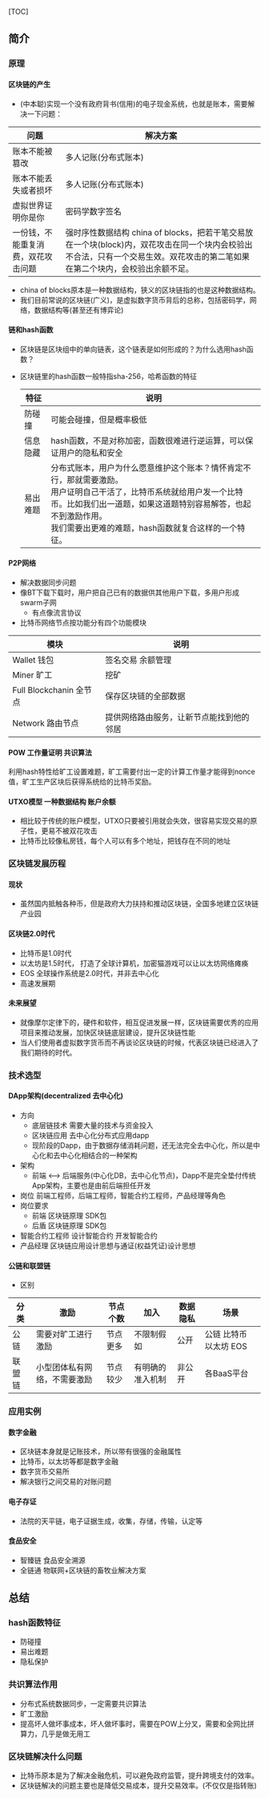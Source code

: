 [TOC]

## 简介

### 原理

#### 区块链的产生

- (中本聪)实现一个没有政府背书(信用)的电子现金系统，也就是账本，需要解决一下问题：

| 问题                               | 解决方案                                                     |
| ---------------------------------- | ------------------------------------------------------------ |
| 账本不能被篡改                     | 多人记账(分布式账本)                                         |
| 账本不能丢失或者损坏               | 多人记账(分布式账本)                                         |
| 虚拟世界证明你是你                 | 密码学数字签名                                               |
| 一份钱，不能重复消费，双花攻击问题 | 强时序性数据结构 china of blocks，把若干笔交易放在一个块(block)内，双花攻击在同一个块内会校验出不合法，只有一个交易生效。双花攻击的第二笔如果在第二个块内，会校验出余额不足。 |

- china of blocks原本是一种数据结构，狭义的区块链指的也是这种数据结构。
- 我们目前常说的区块链(广义)，是虚拟数字货币背后的总称，包括密码学，网络，数据结构等(甚至还有博弈论)

#### 链和hash函数

- 区块链是区块组中的单向链表，这个链表是如何形成的？为什么选用hash函数？

- 区块链里的hash函数一般特指sha-256，哈希函数的特征

  | 特征     | 说明                                                         |
  | -------- | ------------------------------------------------------------ |
  | 防碰撞   | 可能会碰撞，但是概率极低                                     |
  | 信息隐藏 | hash函数，不是对称加密，函数很难进行逆运算，可以保证用户的隐私和安全 |
  | 易出难题 | 分布式账本，用户为什么愿意维护这个账本？情怀肯定不行，那就需要激励。</br>用户证明自己干活了，比特币系统就给用户发一个比特币。比如我们出一道题，如果这道题特别容易解答，也起不到激励作用。</br>我们需要出更难的难题，hash函数就复合这样的一个特征。 |

#### P2P网络

- 解决数据同步问题
- 像BT下载下载时，用户把自己已有的数据供其他用户下载，多用户形成swarm子网
  - 有点像流言协议
- 比特币网络节点按功能分有四个功能模块

| 模块                    | 说明                                     |
| ----------------------- | ---------------------------------------- |
| Wallet 钱包             | 签名交易 余额管理                        |
| Miner 旷工              | 挖矿                                     |
| Full Blockchanin 全节点 | 保存区块链的全部数据                     |
| Network 路由节点        | 提供网络路由服务，让新节点能找到他的邻居 |

#### POW 工作量证明 共识算法

利用hash特性给旷工设置难题，旷工需要付出一定的计算工作量才能得到nonce值，旷工生产区块后获得系统给的比特币奖励。

#### UTXO模型  一种数据结构 账户余额

- 相比较于传统的账户模型，UTXO只要被引用就会失效，很容易实现交易的原子性，更易不被双花攻击
- 比特币比较像私房钱，每个人可以有多个地址，把钱存在不同的地址

### 区块链发展历程

#### 现状

- 虽然国内抵触各种币，但是政府大力扶持和推动区块链，全国多地建立区块链产业园

#### 区块链2.0时代

- 比特币是1.0时代
- 以太坊是1.5时代， 打造了全球计算机，加密猫游戏可以让以太坊网络瘫痪
- EOS 全球操作系统是2.0时代，并非去中心化
- 高速发展期

#### 未来展望

- 就像摩尔定律下的，硬件和软件，相互促进发展一样，区块链需要优秀的应用项目来推动发展，加快区块链底层建设，提升区块链性能
- 当人们使用者虚拟数字货币而不再谈论区块链的时候，代表区块链已经进入了我们期待的时代。

### 技术选型

#### DApp架构(decentralized 去中心化)

- 方向
  - 底层链技术 需要大量的技术与资金投入
  - 区块链应用 去中心化分布式应用dapp
  - 现阶段的Dapp，由于数据存储消耗问题，还无法完全去中心化，所以是中心化和去中心化相结合的一种架构
- 架构
  - 前端 <--> 后端服务(中心化DB，去中心化节点)，Dapp不是完全垫付传统App架构，主要也是由前后端担任开发
- 岗位 前端工程师，后端工程师，智能合约工程师，产品经理等角色
- 岗位要求
  - 前端 区块链原理 SDK包
  - 后盾 区块链原理 SDK包
- 智能合约工程师 设计智能合约 开发智能合约
- 产品经理 区块链应用设计思想与通证(权益凭证)设计思想

#### 公链和联盟链

- 区别

| 分类   | 激励                         | 节点个数 | 加入             | 数据隐私 | 场景                   |
| ------ | ---------------------------- | -------- | ---------------- | -------- | ---------------------- |
| 公链   | 需要对旷工进行激励           | 节点更多 | 不限制假如       | 公开     | 公链 比特币 以太坊 EOS |
| 联盟链 | 小型团体私有网络，不需要激励 | 节点较少 | 有明确的准入机制 | 非公开   | 各BaaS平台             |

### 应用实例

#### 数字金融

- 区块链本身就是记账技术，所以带有很强的金融属性
- 比特币，以太坊等都是数字金融
- 数字货币交易所
- 解决银行之间交易的对账问题

#### 电子存证

- 法院的天平链，电子证据生成，收集，存储，传输，认定等

#### 食品安全

- 智臻链 食品安全溯源
- 全链通 物联网+区块链的畜牧业解决方案

## 总结

### hash函数特征

- 防碰撞
- 易出难题
- 隐私保护

### 共识算法作用

- 分布式系统数据同步，一定需要共识算法
- 旷工激励
- 提高坏人做坏事成本，坏人做坏事时，需要在POW上分叉，需要和全网比拼算力，几乎是做无用工

### 区块链解决什么问题

- 比特币原本是为了解决金融危机，可以避免政府监管，提升跨境支付的效率。
- 区块链解决的问题主要也是降低交易成本，提升交易效率。(不仅仅是指转账)

